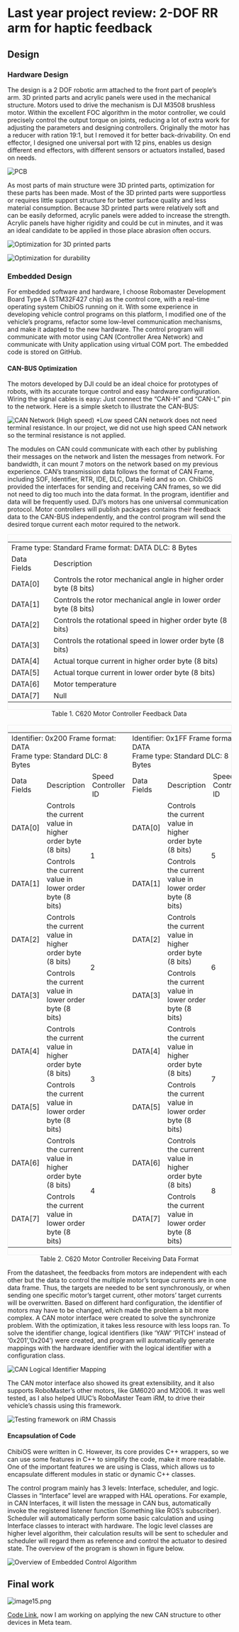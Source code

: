 # Last year project review: 2-DOF RR arm for haptic feedback

## Design

### Hardware Design

The design is a 2 DOF robotic arm attached to the front part of people’s arm. 3D printed parts and acrylic panels were used in the mechanical structure. Motors used to drive the mechanism is DJI M3508 brushless motor. Within the excellent FOC algorithm in the motor controller, we could precisely control the output torque on joints, reducing a lot of extra work for adjusting the parameters and designing controllers. Originally the motor has a reducer with ration 19:1, but I removed it for better back-drivability. On end effector, I designed one universal port with 12 pins, enables us design different end effectors, with different sensors or actuators installed, based on needs. 

![PCB](/apps/article_browser/markdown_directory/Article9/image001.png)

As most parts of main structure were 3D printed parts, optimization for these parts has been made. Most of the 3D printed parts were supportless or requires little support structure for better surface quality and less material consumption. Because 3D printed parts were relatively soft and can be easily deformed, acrylic panels were added to increase the strength. Acrylic panels have higher rigidity and could be cut in minutes, and it was an ideal candidate to be applied in those place abrasion often occurs.

![Optimization for 3D printed parts](/apps/article_browser/markdown_directory/Article9/image003.png)

![Optimization for durability](/apps/article_browser/markdown_directory/Article9/image005.png)

### Embedded Design
For embedded software and hardware, I choose Robomaster Development Board Type A (STM32F427 chip) as the control core, with a real-time operating system ChibiOS running on it. With some experience in developing vehicle control programs on this platform, I modified one of the vehicle’s programs, refactor some low-level communication mechanisms, and make it adapted to the new hardware. The control program will communicate with motor using CAN (Controller Area Network) and communicate with Unity application using virtual COM port. The embedded code is stored on GitHub.

#### CAN-BUS Optimization

The motors developed by DJI could be an ideal choice for prototypes of robots, with its accurate torque control and easy hardware configuration. Wiring the signal cables is easy: Just connect the “CAN-H” and “CAN-L” pin to the network. Here is a simple sketch to illustrate the CAN-BUS:

![CAN Network (High speed)](/apps/article_browser/markdown_directory/Article9/image007.png)
*Low speed CAN network does not need terminal resistance. In our project, we did not use high speed CAN network so the terminal resistance is not applied. 

The modules on CAN could communicate with each other by publishing their messages on the network and listen the messages from network. For bandwidth, it can mount 7 motors on the network based on my previous experience.
CAN’s transmission data follows the format of CAN Frame, including SOF, Identifier, RTR, IDE, DLC, Data Field and so on. ChibiOS provided the interfaces for sending and receiving CAN frames, so we did not need to dig too much into the data format. In the program, identifier and data will be frequently used.
DJI’s motors has one universal communication protocol. Motor controllers will publish packages contains their feedback data to the CAN-BUS independently, and the control program will send the desired torque current each motor required to the network.
<div style="width: 100%; overflow-x: scroll; border: 1px solid #EEEEEE">
<table>
    <tr>
        <td colspan="2">Frame type: Standard Frame format: DATA DLC: 8 Bytes</td>
    </tr>
    <tr>
        <td>Data Fields</td>
        <td>Description</td>
    </tr>
    <tr>
        <td>DATA[0]</td>
        <td>Controls the rotor mechanical angle in higher order byte (8 bits)</td>
    </tr>
    <tr>
        <td>DATA[1]</td>
        <td>Controls the rotor mechanical angle in lower order byte (8 bits)</td>
    </tr>
    <tr>
        <td>DATA[2]</td>
        <td>Controls the rotational speed in higher order byte (8 bits)</td>
    </tr>
    <tr>
        <td>DATA[3]</td>
        <td>Controls the rotational speed in lower order byte (8 bits)</td>
    </tr>
    <tr>
        <td>DATA[4]</td>
        <td>Actual torque current in higher order byte (8 bits)</td>
    </tr>
    <tr>
        <td>DATA[5]</td>
        <td>Actual torque current in lower order byte (8 bits)</td>
    </tr>
    <tr>
        <td>DATA[6]</td>
        <td>Motor temperature</td>
    </tr>
    <tr>
        <td>DATA[7]</td>
        <td>Null</td>
    </tr>
</table>
</div>
<center>Table 1. C620 Motor Controller Feedback Data</center>
<br>
<div style="width: 100%; overflow-x: scroll; border: 1px solid #EEEEEE">
<table>
	<tr>
		<td colspan="3">
			Identifier: 0x200 Frame format: DATA
			<br>
			Frame type: Standard DLC: 8 Bytes
			<br>
		<td colspan="3">
			Identifier: 0x1FF Frame format: DATA
			<br>
			Frame type: Standard DLC: 8 Bytes<wbr>
	<tr>
		<td>
			Data Fields
		<td>
			Description
		<td>
			Speed Controller ID
		<td>
			Data Fields
		<td>
			Description
		<td>
			Speed Controller ID
	<tr>
		<td>
			DATA[0]
		<td>
			Controls the current value in higher order byte (8 bits)
		<td rowspan="2" style="padding-right: 3pt; padding-left: 3pt;">
			1
		<td>
			DATA[0]
		<td>
			Controls the current value in higher order byte (8 bits)
		<td rowspan="2" style="padding-right: 3pt; padding-left: 3pt;">
			5
	<tr>
		<td>
			DATA[1]
		<td>
			Controls the current value in lower order byte (8 bits)
		<td>
			DATA[1]
		<td>
			Controls the current value in lower order byte (8 bits)
	<tr>
		<td>
			DATA[2]
		<td>
			Controls the current value in higher order byte (8 bits)
		<td rowspan="2" style="padding-right: 3pt; padding-left: 3pt;">
			2
		<td>
			DATA[2]
		<td>
			Controls the current value in higher order byte (8 bits)
		<td rowspan="2" style="padding-right: 3pt; padding-left: 3pt;">
			6
	<tr>
		<td>
			DATA[3]
		<td>
			Controls the current value in lower order byte (8 bits)
		<td>
			DATA[3]
		<td>
			Controls the current value in lower order byte (8 bits)
	<tr>
		<td>
			DATA[4]
		<td>
			Controls the current value in higher order byte (8 bits)
		<td rowspan="2" style="padding-right: 3pt; padding-left: 3pt;">
			3
		<td>
			DATA[4]
		<td>
			Controls the current value in higher order byte (8 bits)
		<td rowspan="2" style="padding-right: 3pt; padding-left: 3pt;">
			7
	<tr>
		<td>
			DATA[5]
		<td>
			Controls the current value in lower order byte (8 bits)
		<td>
			DATA[5]
		<td>
			Controls the current value in lower order byte (8 bits)
	<tr>
		<td>
			DATA[6]
		<td>
			Controls the current value in higher order byte (8 bits)
		<td rowspan="2" style="padding-right: 3pt; padding-left: 3pt;">
			4
		<td>
			DATA[6]
		<td>
			Controls the current value in higher order byte (8 bits)
		<td rowspan="2" style="padding-right: 3pt; padding-left: 3pt;">
			8
	<tr>
		<td>
			DATA[7]
		<td>
			Controls the current value in lower order byte (8 bits)
		<td>
			DATA[7]
		<td>
			Controls the current value in lower order byte (8 bits)
</table>
</div>
<center>Table 2. C620 Motor Controller Receiving Data Format</center>

From the datasheet, the feedbacks from motors are independent with each other but the data to control the multiple motor’s torque currents are in one data frame. Thus, the targets are needed to be sent synchronously, or when sending one specific motor’s target current, other motors’ target currents will be overwritten. Based on different hard configuration, the identifier of motors may have to be changed, which made the problem a bit more complex. A CAN motor interface were created to solve the synchronize problem. With the optimization, it takes less resource with less loops ran. To solve the identifier change, logical identifiers (like ‘YAW’ ‘PITCH’ instead of ‘0x201’,’0x204’) were created, and program will automatically generate mappings with the hardware identifier with the logical identifier with a configuration class.

![CAN Logical Identifier Mapping](/apps/article_browser/markdown_directory/Article9/image009.png)

The CAN motor interface also showed its great extensibility, and it also supports RoboMaster’s other motors, like GM6020 and M2006. It was well tested, as I also helped UIUC’s RoboMaster Team iRM, to drive their vehicle’s chassis using this framework.

![Testing framework on iRM Chassis](/apps/article_browser/markdown_directory/Article9/image011.jpg)

#### Encapsulation of Code

ChibiOS were written in C. However, its core provides C++ wrappers, so we can use some features in C++ to simplify the code, make it more readable. One of the important features we are using is Class, which allows us to encapsulate different modules in static or dynamic C++ classes.

The control program mainly has 3 levels: Interface, scheduler, and logic. Classes in “Interface” level are wrapped with HAL operations. For example, in CAN Interfaces, it will listen the message in CAN bus, automatically invoke the registered listener function (Something like ROS’s subscriber). Scheduler will automatically perform some basic calculation and using Interface classes to interact with hardware. The logic level classes are higher level algorithm, their calculation results will be sent to scheduler and scheduler will regard them as reference and control the actuator to desired state. The overview of the program is shown in figure below.

![Overview of Embedded Control Algorithm](/apps/article_browser/markdown_directory/Article9/image013.png)

## Final work

![image15.png](/apps/article_browser/markdown_directory/Article9/image015.jpeg)

[Code Link](https://github.com/QuokeCola/Meta-Embedded), now I am working on applying the new CAN structure to other devices in Meta team.
